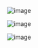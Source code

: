 ![image](https://github.com/user-attachments/assets/a0bbfaa6-13f3-409e-860d-8a0046172bd8)

![image](https://github.com/user-attachments/assets/3cec255c-944e-41b4-a238-536a6ee41781)

![image](https://github.com/user-attachments/assets/68028551-4860-4b37-96c1-7fdffe8719de)

